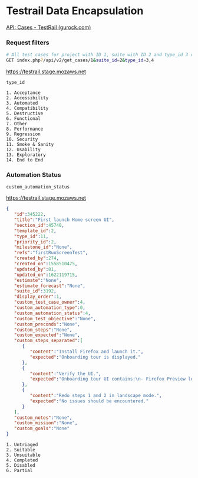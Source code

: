 # Testrail Data Encapsulation
[API: Cases - TestRail (gurock.com)](https://www.gurock.com/testrail/docs/api/reference/cases)

### Request filters
```sh
# All test cases for project with ID 1, suite with ID 2 and type_id 3 or 4  
GET index.php?/api/v2/get_cases/1&suite_id=2&type_id=3,4
```
https://testrail.stage.mozaws.net
```
type_id
```

    1. Acceptance
    2. Accessibility
    3. Automated
    4. Compatibility
    5. Destructive
    6. Functional
    7. Other
    8. Performance
    9. Regression
    10. Security
    11. Smoke & Sanity
    12. Usability
    13. Exploratory
    14. End to End

### Automation Status

```
custom_automation_status
```

https://testrail.stage.mozaws.net

```JSON
{
   "id":345222,
   "title":"First launch Home screen UI",
   "section_id":45740,
   "template_id":2,
   "type_id":11,
   "priority_id":2,
   "milestone_id":"None",
   "refs":"firstRunScreenTest",
   "created_by":274,
   "created_on":1558510475,
   "updated_by":81,
   "updated_on":1622119715,
   "estimate":"None",
   "estimate_forecast":"None",
   "suite_id":3192,
   "display_order":1,
   "custom_test_case_owner":4,
   "custom_automation_type":0,
   "custom_automation_status":4,
   "custom_test_objective":"None",
   "custom_preconds":"None",
   "custom_steps":"None",
   "custom_expected":"None",
   "custom_steps_separated":[
      {
         "content":"Install Firefox and launch it.",
         "expected":"Onboarding tour is displayed."
      },
      {
         "content":"Verify the UI.",
         "expected":"Onboarding tour UI contains:\n- Firefox Preview logo and title\n- Private browsing icon (upper-right corner)\n\n- \"Welcome to Firefox!\" greeting,\n- \"Choose your theme\" card,\n- \"Pick your toolbar placement\" card,\n- \"Always-on privacy\" card,\n- \"Sync Firefox between devices\" card,\n- \"Your privacy\" card,\n- \"Start browsing\" button at the bottom of the page.\n\n![](index.php?/attachments/get/19094)\n![](index.php?/attachments/get/19095)\n\n"
      },
      {
         "content":"Redo steps 1 and 2 in landscape mode.",
         "expected":"No issues should be encountered."
      }
   ],
   "custom_notes":"None",
   "custom_mission":"None",
   "custom_goals":"None"
}
```


    1. Untriaged
    2. Suitable
    3. Unsuitable
    4. Completed
    5. Disabled
    6. Partial
